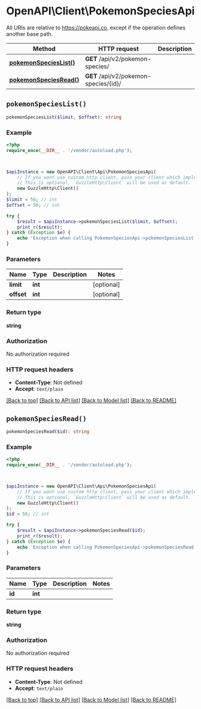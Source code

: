 # OpenAPI\Client\PokemonSpeciesApi

All URIs are relative to https://pokeapi.co, except if the operation defines another base path.

| Method | HTTP request | Description |
| ------------- | ------------- | ------------- |
| [**pokemonSpeciesList()**](PokemonSpeciesApi.md#pokemonSpeciesList) | **GET** /api/v2/pokemon-species/ |  |
| [**pokemonSpeciesRead()**](PokemonSpeciesApi.md#pokemonSpeciesRead) | **GET** /api/v2/pokemon-species/{id}/ |  |


## `pokemonSpeciesList()`

```php
pokemonSpeciesList($limit, $offset): string
```



### Example

```php
<?php
require_once(__DIR__ . '/vendor/autoload.php');



$apiInstance = new OpenAPI\Client\Api\PokemonSpeciesApi(
    // If you want use custom http client, pass your client which implements `GuzzleHttp\ClientInterface`.
    // This is optional, `GuzzleHttp\Client` will be used as default.
    new GuzzleHttp\Client()
);
$limit = 56; // int
$offset = 56; // int

try {
    $result = $apiInstance->pokemonSpeciesList($limit, $offset);
    print_r($result);
} catch (Exception $e) {
    echo 'Exception when calling PokemonSpeciesApi->pokemonSpeciesList: ', $e->getMessage(), PHP_EOL;
}
```

### Parameters

| Name | Type | Description  | Notes |
| ------------- | ------------- | ------------- | ------------- |
| **limit** | **int**|  | [optional] |
| **offset** | **int**|  | [optional] |

### Return type

**string**

### Authorization

No authorization required

### HTTP request headers

- **Content-Type**: Not defined
- **Accept**: `text/plain`

[[Back to top]](#) [[Back to API list]](../../README.md#endpoints)
[[Back to Model list]](../../README.md#models)
[[Back to README]](../../README.md)

## `pokemonSpeciesRead()`

```php
pokemonSpeciesRead($id): string
```



### Example

```php
<?php
require_once(__DIR__ . '/vendor/autoload.php');



$apiInstance = new OpenAPI\Client\Api\PokemonSpeciesApi(
    // If you want use custom http client, pass your client which implements `GuzzleHttp\ClientInterface`.
    // This is optional, `GuzzleHttp\Client` will be used as default.
    new GuzzleHttp\Client()
);
$id = 56; // int

try {
    $result = $apiInstance->pokemonSpeciesRead($id);
    print_r($result);
} catch (Exception $e) {
    echo 'Exception when calling PokemonSpeciesApi->pokemonSpeciesRead: ', $e->getMessage(), PHP_EOL;
}
```

### Parameters

| Name | Type | Description  | Notes |
| ------------- | ------------- | ------------- | ------------- |
| **id** | **int**|  | |

### Return type

**string**

### Authorization

No authorization required

### HTTP request headers

- **Content-Type**: Not defined
- **Accept**: `text/plain`

[[Back to top]](#) [[Back to API list]](../../README.md#endpoints)
[[Back to Model list]](../../README.md#models)
[[Back to README]](../../README.md)
